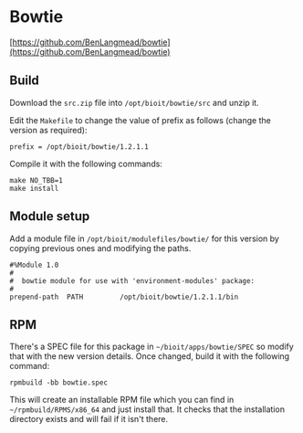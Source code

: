 # Bowtie

[https://github.com/BenLangmead/bowtie](https://github.com/BenLangmead/bowtie)

## Build

Download the `src.zip` file into `/opt/bioit/bowtie/src` and unzip it.

Edit the `Makefile` to change the value of prefix as follows (change the version as required):

    prefix = /opt/bioit/bowtie/1.2.1.1

Compile it with the following commands:

    make NO_TBB=1
    make install

## Module setup

Add a module file in `/opt/bioit/modulefiles/bowtie/` for this version by copying previous ones and modifying the paths.

    #%Module 1.0
    #
    #  bowtie module for use with 'environment-modules' package:
    #
    prepend-path  PATH         /opt/bioit/bowtie/1.2.1.1/bin

## RPM

There's a SPEC file for this package in `~/bioit/apps/bowtie/SPEC` so modify that with the new version details. Once changed, build it with the following command:

    rpmbuild -bb bowtie.spec

This will create an installable RPM file which you can find in `~/rpmbuild/RPMS/x86_64` and just install that. It checks that the installation directory exists and will fail if it isn't there.
